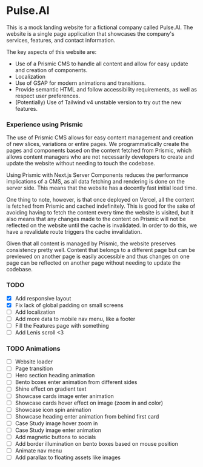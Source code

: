 # Pulse.AI

This is a mock landing website for a fictional company called Pulse.AI. 
The website is a single page application that showcases the company's services, features, and contact information.

The key aspects of this website are:
- Use of a Prismic CMS to handle all content and allow for easy update and creation of components.
- Localization 
- Use of GSAP for modern animations and transitions.
- Provide semantic HTML and follow accessibility requirements, as well as respect user preferences.
- (Potentially) Use of Tailwind v4 unstable version to try out the new features. 

### Experience using Prismic
The use of Prismic CMS allows for easy content management and creation of new slices, variations or entire pages. We programmatically create the pages and components based on the content fetched from Prismic, which allows content managers who are not necessarily developers to create and update the website without needing to touch the codebase.

Using Prismic with Next.js Server Components reduces the performance implications of a CMS, as all data fetching and rendering is done on the server side. This means that the website has a decently fast initial load time.

One thing to note, however, is that once deployed on Vercel, all the content is fetched from Prismic and cached indefinitely. This is good for the sake of avoiding having to fetch the content every time the website is visited, but it also means that any changes made to the content on Prismic will not be reflected on the website until the cache is invalidated. In order to do this, we have a revalidate route triggers the cache invalidation.

Given that all content is managed by Prismic, the website preserves consistency pretty well. Content that belongs to a different page but can be previewed on another page is easily accessible and thus changes on one page can be reflected on another page without needing to update the codebase.

### TODO
- [x] Add responsive layout
- [x] Fix lack of global padding on small screens
- [ ] Add localization
- [ ] Add more data to mobile nav menu, like a footer
- [ ] Fill the Features page with something
- [ ] Add Lenis scroll <3

### TODO Animations
- [ ] Website loader
- [ ] Page transition
- [ ] Hero section heading animation
- [ ] Bento boxes enter animation from different sides
- [ ] Shine effect on gradient text
- [ ] Showcase cards image enter animation
- [ ] Showcase cards hover effect on image (zoom in and color)
- [ ] Showcase icon spin animation
- [ ] Showcase heading enter animation from behind first card
- [ ] Case Study image hover zoom in
- [ ] Case Study image enter animation
- [ ] Add magnetic buttons to socials
- [ ] Add border illumination on bento boxes based on mouse position
- [ ] Animate nav menu
- [ ] Add parallax to floating assets like images